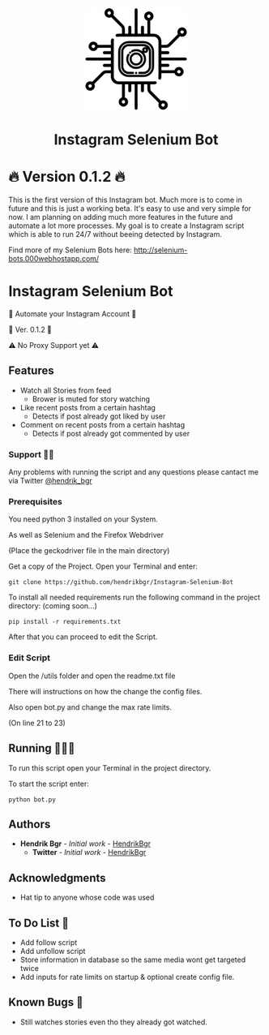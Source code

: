 <div align="center">
  <img src="./img/logo-icon.svg" alt="alt text" width="200px">
  <h1>Instagram Selenium Bot</h1>
</div>

# 🔥 Version 0.1.2 🔥

This is the first version of this Instagram bot. Much more is to come in future and this is just a working beta. It's easy to use and very simple for now. I am planning on adding much more features in the future and automate a lot more processes. My goal is to create a Instagram script which is able to run 24/7 without beeing detected by Instagram.

Find more of my Selenium Bots here: http://selenium-bots.000webhostapp.com/

# Instagram Selenium Bot

🚀 Automate your Instagram Account 🚀

📌 Ver. 0.1.2 📌

⚠ No Proxy Support yet ⚠️

## Features

* Watch all Stories from feed
    * Brower is muted for story watching
* Like recent posts from a certain hashtag
    * Detects if post already got liked by user
* Comment on recent posts from a certain hashtag
    * Detects if post already got commented by user

### Support 👨‍💻

Any problems with running the script and any questions please cantact me via Twitter [@hendrik_bgr](https://twitter.com/Hendrik_bgr)

### Prerequisites

You need python 3 installed on your System.

As well as Selenium and the Firefox Webdriver

(Place the geckodriver file in the main directory)

Get a copy of the Project. Open your Terminal and enter:

```
git clone https://github.com/hendrikbgr/Instagram-Selenium-Bot
```

To install all needed requirements run the following command in the project directory:
(coming soon...)

```
pip install -r requirements.txt
```

After that you can proceed to edit the Script.

### Edit Script

Open the /utils folder and open the readme.txt file

There will instructions on how the change the config files.

Also open bot.py and change the max rate limits.

(On line 21 to 23)

## Running 🏃🏽‍♂️

To run this script open your Terminal in the project directory.

To start the script enter:

```
python bot.py
```

## Authors

* **Hendrik Bgr** - *Initial work* - [HendrikBgr](https://github.com/hendrikbgr)
    * **Twitter** - *Initial work* - [HendrikBgr](https://twitter.com/hendrik_bgr)


## Acknowledgments

* Hat tip to anyone whose code was used

## To Do List 📝

* Add follow script
* Add unfollow script
* Store information in database so the same media wont get targeted twice
* Add inputs for rate limits on startup & optional create config file.

## Known Bugs 🐛

* Still watches stories even tho they already got watched.


